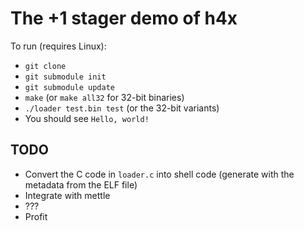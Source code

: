 The +1 stager demo of h4x
=========================

To run (requires Linux):
  * `git clone`
  * `git submodule init`
  * `git submodule update`
  * `make` (or `make all32` for 32-bit binaries)
  * `./loader test.bin test` (or the 32-bit variants)
  * You should see `Hello, world!`


TODO
----

* Convert the C code in `loader.c` into shell code (generate with the metadata from the ELF file)
* Integrate with mettle
* ???
* Profit
